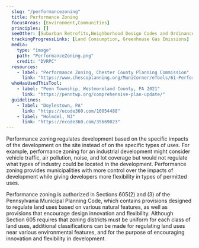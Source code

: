 ```yaml
---
  slug: "/performancezoning"
  title: Performance Zoning
  focusAreas: [Environment,Communities]
  principles: []
  seeOther: [Suburban Retrofits,Neighborhood Design Codes and Ordinances,Brownfields Redevelopment,Infill Ordinances]
  trackingProgressLinks: [Land Consumption, Greenhouse Gas Emissions]
  media: 
    type: "image"
    path: "PerformanceZoning.png"
    credit: "DVRPC"
  resources: 
    - label: "Performance Zoning, Chester County Planning Commission"
      link: "https://www.chescoplanning.org/MuniCorner/eTools/61-PerformanceZoning.cfm"
  whoHasUsedThisTool: 
    - label: "Penn Township, Westmoreland County, PA 2021"
      link: "https://penntwp.org/comprehensive-plan-update/"
  guidelines: 
    - label: "Doylestown, PA"
      link: "https://ecode360.com/16054488"
    - label: "Holmdel, NJ"
      link: "https://ecode360.com/35669023"
---
```


Performance zoning regulates development based on the specific impacts of the development on the site instead of on the specific types of uses. For example, performance zoning for an industrial development might consider vehicle traffic, air pollution, noise, and lot coverage but would not regulate what types of industry could be located in the development. Performance zoning provides municipalities with more control over the impacts of development while giving developers more flexibility in types of permitted uses.

Performance zoning is authorized in Sections 605(2) and (3) of the Pennsylvania Municipal Planning Code, which contains provisions designed to regulate land uses based on various natural features, as well as provisions that encourage design innovation and flexibility. Although Section 605 requires that zoning districts must be uniform for each class of land uses, additional classifications can be made for regulating land uses near various environmental features, and for the purpose of encouraging innovation and flexibility in development.
